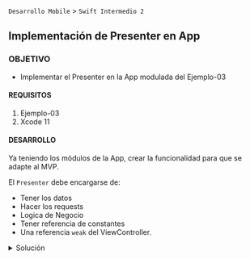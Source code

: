  
`Desarrollo Mobile` > `Swift Intermedio 2`

	
## Implementación de Presenter en App

### OBJETIVO 

- Implementar el Presenter en la App modulada del Ejemplo-03

#### REQUISITOS 

1. Ejemplo-03 
2. Xcode 11

#### DESARROLLO

Ya teniendo los módulos de la App, crear la funcionalidad para que se adapte al MVP.

El `Presenter` debe encargarse de:

- Tener los datos
- Hacer los requests
- Logica de Negocio
- Tener referencia de constantes
- Una referencia `weak` del ViewController.

<details>
	<summary>Solución</summary>
	<p> Agrega aqui la solucion</p>
	<p>Recuerda! escribe cada paso para desarrollar la solución del ejemplo o reto </p>
</details> 
